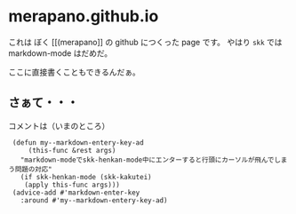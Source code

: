# merapano.github.io

これは
ぼく [[(merapano]] の github につくった
page です。
やはり
`skk` では markdown-mode
はだめだ。

ここに直接書くこともできるんだぁ。

## さぁて・・・

コメントは（いまのところ）


     (defun my--markdown-entery-key-ad 
	     (this-func &rest args)
       "markdown-modeでskk-henkan-mode中にエンターすると行頭にカーソルが飛んでしまう問題の対応"
       (if skk-henkan-mode (skk-kakutei)
        (apply this-func args)))
     (advice-add #'markdown-enter-key 
	   :around #'my--markdown-entery-key-ad)
